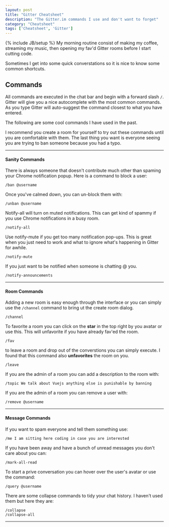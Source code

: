 ```yaml
---
layout: post
title: "Gitter Cheatsheet"
description: "The Gitter.im commands I use and don't want to forget"
category: "Cheatsheet"
tags: ['Cheatsheet', 'Gitter']
---
```

{% include JB/setup %}
My morning routine consist of making my coffee, streaming my music, then opening my fav'd Gitter rooms before I start cutting code. 

Sometimes I get into some quick converstations so it is nice to know some common shortcuts.

## Commands

All commands are executed in the chat bar and begin with a forward slash `/`. Gitter will give you a nice autocomplete with the most common commands. As you type Gitter will auto-suggest the command closest to what you have entered.

The following are some cool commands I have used in the past.

I recommend you create a room for yourself to try out these commands until you are comfortable with them. The last thing you want is everyone seeing you are trying to ban someone because you had a typo.

----

#### Sanity Commands

There is always someone that doesn't contribute much other than spaming your Chrome notification popup. Here is a command to block a user:

	/ban @username

Once you've calmed down, you can un-block them with:

	/unban @username

Notify-all will turn on muted notifications. This can get kind of spammy if you use Chrome notifications in a busy room.

	/notify-all

Use notify-mute if you get too many notification pop-ups. This is great when you just need to work and what to ignore what's happening in Gitter for awhile.

	/notify-mute

If you just want to be notified when someone is chatting @ you.

	/notify-announcements

----

#### Room Commands

Adding a new room is easy enough through the interface or you can simply use the `/channel` command to bring ut the create room dialog.

	/channel

To favorite a room you can click on the **star** in the top right by you avatar or use this. This will unfavorite if you have already fav'ed the room.

	/fav

to leave a room and drop out of the converstions you can simply execute. I found that this command also **unfavorites** the room on you.

	/leave

If you are the admin of a room you can add a description to the room with:

	/topic We talk about Vuejs anything else is punishable by banning

If you are the admin of a room you can remove a user with:

	/remove @username

----

#### Message Commands

 If you want to spam everyone and tell them something use:

	/me I am sitting here coding in case you are interested
 
 If you have been away and have a bunch of unread messages you don't care about you can:

	/mark-all-read
 
To start a prive conversation you can hover over the user's avatar or use the command:

	/query @username

There are some collapse commands to tidy your chat history. I haven't used them but here they are:

	/collapse
	/collapse-all




----